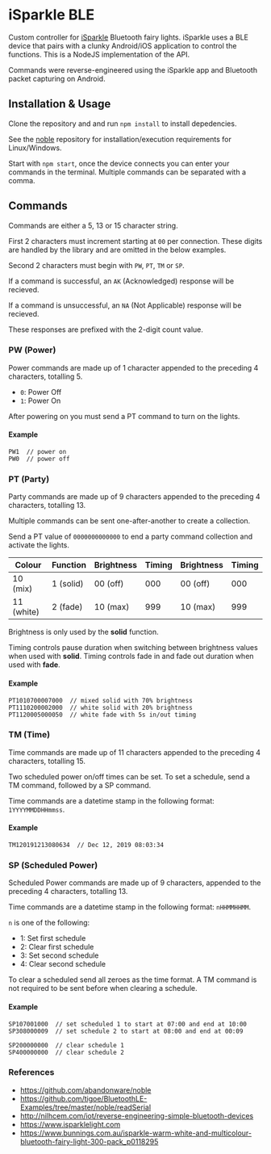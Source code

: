 # iSparkle BLE

Custom controller for [iSparkle](https://www.isparklelight.com) Bluetooth fairy lights. iSparkle uses a BLE device that pairs with a clunky Android/iOS application to control the functions. This is a NodeJS implementation of the API.

Commands were reverse-engineered using the iSparkle app and Bluetooth packet capturing on Android.

## Installation & Usage

Clone the repository and and run `npm install` to install depedencies.

See the [noble](https://github.com/abandonware/noble) repository for installation/execution requirements for Linux/Windows.

Start with `npm start`, once the device connects you can enter your commands in the terminal. Multiple commands can be separated with a comma.

## Commands

Commands are either a 5, 13 or 15 character string.

First 2 characters must increment starting at `00` per connection. These digits are handled by the library and are omitted in the below examples.

Second 2 characters must begin with `PW`, `PT`, `TM` or `SP`.

If a command is successful, an `AK` (Acknowledged) response will be recieved.

If a command is unsuccessful, an `NA` (Not Applicable) response will be recieved.

These responses are prefixed with the 2-digit count value.

### PW (Power)

Power commands are made up of 1 character appended to the preceding 4 characters, totalling 5.

- `0`: Power Off
- `1`: Power On

After powering on you must send a PT command to turn on the lights.

#### Example

```
PW1  // power on
PW0  // power off
```

### PT (Party)

Party commands are made up of 9 characters appended to the preceding 4 characters, totalling 13.

Multiple commands can be sent one-after-another to create a collection.

Send a PT value of `0000000000000` to end a party command collection and activate the lights.

| Colour     | Function  | Brightness | Timing | Brightness | Timing |
| ---------- | --------- | ---------- | ------ | ---------- | ------ |
| 10 (mix)   | 1 (solid) | 00 (off)   | 000    | 00 (off)   | 000    |
| 11 (white) | 2 (fade)  | 10 (max)   | 999    | 10 (max)   | 999    |

Brightness is only used by the **solid** function.

Timing controls pause duration when switching between brightness values when used with **solid**.
Timing controls fade in and fade out duration when used with **fade**.

#### Example

```
PT1010700007000  // mixed solid with 70% brightness
PT1110200002000  // white solid with 20% brightness
PT1120005000050  // white fade with 5s in/out timing
```

### TM (Time)

Time commands are made up of 11 characters appended to the preceding 4 characters, totalling 15.

Two scheduled power on/off times can be set. To set a schedule, send a TM command, followed by a SP command.

Time commands are a datetime stamp in the following format: `1YYYYMMDDHHmmss`.

#### Example

```
TM120191213080634  // Dec 12, 2019 08:03:34
```

### SP (Scheduled Power)

Scheduled Power commands are made up of 9 characters, appended to the preceding 4 characters, totalling 13.

Time commands are a datetime stamp in the following format: `nHHMMHHMM`.

`n` is one of the following:

- 1: Set first schedule
- 2: Clear first schedule
- 3: Set second schedule
- 4: Clear second schedule

To clear a scheduled send all zeroes as the time format. A TM command is not required to be sent before when clearing a schedule.

#### Example

```
SP107001000  // set scheduled 1 to start at 07:00 and end at 10:00
SP308000009  // set schedule 2 to start at 08:00 and end at 00:09

SP200000000  // clear schedule 1
SP400000000  // clear schedule 2
```

### References

- https://github.com/abandonware/noble
- https://github.com/tigoe/BluetoothLE-Examples/tree/master/noble/readSerial
- http://nilhcem.com/iot/reverse-engineering-simple-bluetooth-devices
- https://www.isparklelight.com
- https://www.bunnings.com.au/isparkle-warm-white-and-multicolour-bluetooth-fairy-light-300-pack_p0118295
